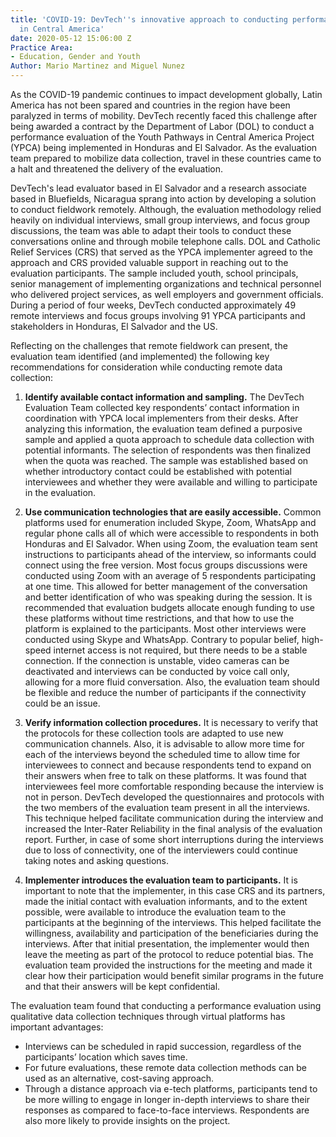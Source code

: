 ```yaml
---
title: 'COVID-19: DevTech''s innovative approach to conducting performance evaluations
  in Central America'
date: 2020-05-12 15:06:00 Z
Practice Area:
- Education, Gender and Youth
Author: Mario Martinez and Miguel Nunez
---
```


As the COVID-19 pandemic continues to impact development globally, Latin America has not been spared and countries in the region have been paralyzed in terms of mobility. DevTech recently faced this challenge after being awarded a contract by the Department of Labor (DOL) to conduct a performance evaluation of the Youth Pathways in Central America Project (YPCA) being implemented in Honduras and El Salvador. As the evaluation team prepared to mobilize data collection, travel in these countries came to a halt and threatened the delivery of the evaluation. 

DevTech's lead evaluator based in El Salvador and a research associate based in Bluefields, Nicaragua sprang into action by developing a solution to conduct fieldwork remotely. Although, the evaluation methodology relied heavily on individual interviews, small group interviews, and focus group discussions, the team was able to adapt their tools to conduct these conversations online and through mobile telephone calls. DOL and Catholic Relief Services (CRS) that served as the YPCA implementer agreed to the approach and CRS provided valuable support in reaching out to the evaluation participants. The sample included youth, school principals, senior management of implementing organizations and technical personnel who delivered project services, as well employers and government officials. During a period of four weeks, DevTech conducted approximately 49 remote interviews and focus groups involving 91 YPCA participants and stakeholders in Honduras, El Salvador and the US.  

Reflecting on the challenges that remote fieldwork can present, the evaluation team identified (and implemented) the following key recommendations for consideration while conducting remote data collection: 

1. **Identify available contact information and sampling.** The DevTech Evaluation Team collected key respondents’ contact information in coordination with YPCA local implementers from their desks. After analyzing this information, the evaluation team defined a purposive sample and applied a quota approach to schedule data collection with potential informants. The selection of respondents was then finalized when the quota was reached. The sample was established based on whether introductory contact could be established with potential interviewees and whether they were available and willing to participate in the evaluation. 

2. **Use communication technologies that are easily accessible.** Common platforms used for enumeration included Skype, Zoom, WhatsApp and regular phone calls all of which were accessible to respondents in both Honduras and El Salvador. When using Zoom, the evaluation team sent instructions to participants ahead of the interview, so informants could connect using the free version.  Most focus groups discussions were conducted using Zoom with an average of 5 respondents participating at one time. This allowed for better management of the conversation and better identification of who was speaking during the session. It is recommended that evaluation budgets allocate enough funding to use these platforms without time restrictions, and that how to use the platform is explained to the participants. Most other interviews were conducted using Skype and WhatsApp. Contrary to popular belief, high-speed internet access is not required, but there needs to be a stable connection. If the connection is unstable, video cameras can be deactivated and interviews can be conducted by voice call only, allowing for a more fluid conversation. Also, the evaluation team should be flexible and reduce the number of participants if the connectivity could be an issue. 

3. **Verify information collection procedures.** It is necessary to verify that the protocols for these collection tools are adapted to use new communication channels. Also, it is advisable to allow more time for each of the interviews beyond the scheduled time to allow time for interviewees to connect and because respondents tend to expand on their answers when free to talk on these platforms. It was found that interviewees feel more comfortable responding because the interview is not in person. DevTech developed the questionnaires and protocols with the two members of the evaluation team present in all the interviews. This technique helped facilitate communication during the interview and increased the Inter-Rater Reliability in the final analysis of the evaluation report. Further, in case of some short interruptions during the interviews due to loss of connectivity, one of the interviewers could continue taking notes and asking questions. 

4. **Implementer introduces the evaluation team to participants.** It is important to note that the implementer, in this case CRS and its partners, made the initial contact with evaluation informants, and to the extent possible, were available to introduce the evaluation team to the participants at the beginning of the interviews. This helped facilitate the willingness, availability and participation of the beneficiaries during the interviews. After that initial presentation, the implementer would then leave the meeting as part of the protocol to reduce potential bias. The evaluation team provided the instructions for the meeting and made it clear how their participation would benefit similar programs in the future and that their answers will be kept confidential. 

The evaluation team found that conducting a performance evaluation using qualitative data collection techniques through virtual platforms has important advantages: 
* Interviews can be scheduled in rapid succession, regardless of the participants’ location which saves time. 
* For future evaluations, these remote data collection methods can be used as an alternative, cost-saving approach.
* Through a distance approach via e-tech platforms, participants tend to be more willing to engage in longer in-depth interviews to share their responses as compared to face-to-face interviews. Respondents are also more likely to provide insights on the project.

